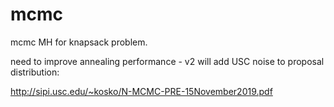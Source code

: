# mcmc

mcmc MH for knapsack problem.

need to improve annealing performance - v2 will add USC noise to proposal distribution:


http://sipi.usc.edu/~kosko/N-MCMC-PRE-15November2019.pdf

